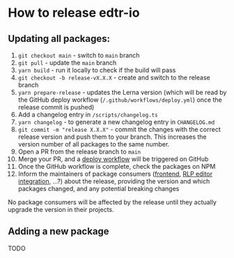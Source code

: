 # How to release edtr-io

## Updating all packages:

1. `git checkout main` - switch to `main` branch
2. `git pull` - update the `main` branch
3. `yarn build` - run it locally to check if the build will pass
4. `git checkout -b release-vX.X.X` - create and switch to the release branch
5. `yarn prepare-release` - updates the Lerna version (which will be read by the GitHub deploy workflow (`/.github/workflows/deploy.yml`) once the release commit is pushed)
6. Add a changelog entry in `/scripts/changelog.ts`
7. `yarn changelog` - to generate a new changelog entry in `CHANGELOG.md`
8. `git commit -m "release X.X.X"` - commit the changes with the correct release version and push them to your branch. This increases the version number of all packages to the same number.
9. Open a PR from the release branch to `main`
10. Merge your PR, and a [deploy workflow](https://github.com/edtr-io/edtr-io/actions/workflows/deploy.yml) will be triggered on GitHub
11. Once the GitHub workflow is complete, check the packages on NPM
12. Inform the maintainers of package consumers ([frontend](https://github.com/serlo/frontend), [RLP editor integration](https://github.com/serlo/ece-as-a-service), ...?) about the release, providing the version and which packages changed, and any potential breaking changes

No package consumers will be affected by the release until they actually upgrade the version in their projects.

## Adding a new package

TODO
